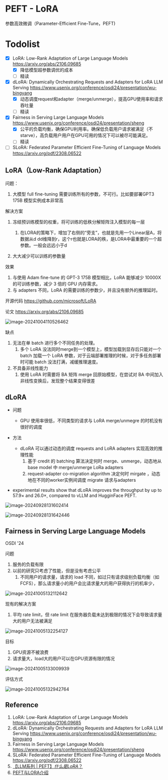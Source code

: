 # PEFT - LoRA

参数高效微调（Parameter-Efficient Fine-Tune，PEFT) 

# Todolist

- [x] LoRA: Low-Rank Adaptation of Large Language Models https://arxiv.org/abs/2106.09685
  - [x] 降低模型超参数调优的成本
  - [ ] 精读

- [x] dLoRA: Dynamically Orchestrating Requests and Adapters for LoRA LLM Serving https://www.usenix.org/conference/osdi24/presentation/wu-bingyang
  - [x] 动态调度request和adapter（merge/unmerge），提高GPU使用率和请求吞吐量
  - [ ] 精读

- [x] Fairness in Serving Large Language Models https://www.usenix.org/conference/osdi24/presentation/sheng
  - [x] 公平的负载均衡，确保GPU利用率。确保低负载用户请求被满足（不starve），高负载用户用户在GPU可用的情况下可以被尽可能满足。
  - [ ] 精读

- [ ] SLoRA: Federated Parameter Efficient Fine-Tuning of Language Models https://arxiv.org/pdf/2308.06522

## LoRA（Low-Rank Adaptation）

问题：

1.   大模型 full fine-tuning 需要训练所有的参数，不可行。比如要部署GPT3 175B 模型实例成本非常高

解决方案

1.   冻结预训练模型的权重，将可训练的低秩分解矩阵注入模型的每一层
     1.   在LORA的策略下，增加了右侧的“旁支”，也就是先用一个Linear层A，将数据从d dd维降到r，这个r也就是LORA的秩，是LORA中最重要的一个超参数。一般会远远小于d

2.   大大减少可以训练的参数量

效果

1.   与使用 Adam fine-tune 的 GPT-3 175B 模型相比，LoRA 能够减少 10000X 的可训练参数，减少 3 倍的 GPU 内存需求。
2.   与 adapters 不同，LoRA 的需要训练的参数少，并且没有额外的推理延时。

开源代码 https://github.com/microsoft/LoRA

论文 https://arxiv.org/abs/2106.09685

![image-20241004110526462](20240928-peft.assets/image-20241004110526462.png)

缺点

1.   无法在单 batch 进行多个不同任务的处理。
     1.   多个 LoRA 没法同时merge到一个模型上，模型加载到显存后只能对一个 batch 加载一个 LoRA 参数，对于云端部署推理的时候，对于多任务部署时可能 batch 没法打满，减缓推理速度。
2.   不具备非线性能力
     1.   使用 LoRA 时需要将 BA 矩阵 merge 回原始模型，在尝试对 BA 中间加入非线性变换后，发现整个结果变得很差

## dLoRA

-   问题
    -   GPU 使用率很低，不同类型的请求与 LoRA merge/unmegre 的时机没有很好的调度

-   方法
    -   dLoRA 可以通过动态的调度 requests and LoRA adapters 实现高效的推理性能
        1. 基于 credit 的 batching 算法决定何时 merge、unmerge，动态地从 base model 中 merge/unmerge LoRa adapters
        2. request-adapter co-migration algorithm 决定何时 mirgate ，动态地在不同的worker实例间调度 migrate 请求与adapters

-   experimental results show that dLoRA improves the throughput by up to 57.9× and 26.0×, compared to vLLM and HugginFace PEFT.

![image-20240928131602414](20240928-peft.assets/image-20240928131602414.png)

![image-20240928131642446](20240928-peft.assets/image-20240928131642446.png)

## Fairness in Serving Large Language Models

OSDI '24

问题

1. 服务的负载有限
2. 以前的研究只考虑了性能，但是没有考虑公平
   1. 不同用户的请求量，请求的 load 不同，如过只有请求级别负载均衡（如FCFS），那么请求量小的用户会比请求量大的用户获得执行的机率少，

![image-20241005132112642](./20240928-peft.assets/image-20241005132112642.png)

现有的解决方案

1. 平均 rate limit，但 rate limit 在服务器负载未达到极限的情况下会导致请求量大的用户无法被满足

![image-20241005132254127](./20240928-peft.assets/image-20241005132254127.png)

目标

1. GPU资源不被浪费
2. 请求量大，load大的用户可以在GPU资源有限的情况

![image-20241005133009939](./20240928-peft.assets/image-20241005133009939.png)

评估方式

![image-20241005132942764](./20240928-peft.assets/image-20241005132942764.png)

## Reference

1.   LoRA: Low-Rank Adaptation of Large Language Models https://arxiv.org/abs/2106.09685
2.   dLoRA: Dynamically Orchestrating Requests and Adapters for LoRA LLM Serving https://www.usenix.org/conference/osdi24/presentation/wu-bingyang
3.   Fairness in Serving Large Language Models https://www.usenix.org/conference/osdi24/presentation/sheng
4.   SLoRA: Federated Parameter Efficient Fine-Tuning of Language Models https://arxiv.org/pdf/2308.06522
5.   [【LLM系列 | PEFT】*什么是LoRA*？](https://zhuanlan.zhihu.com/p/673114053)
6.   [PEFT与LORA介绍](https://cloud.baidu.com/qianfandev/topic/268731)
